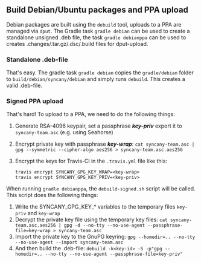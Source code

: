 Build Debian/Ubuntu packages and PPA upload
-------------------------------------------

Debian packages are built using the `debuild` tool, uploads to a PPA are managed via `dput`. The Gradle task `gradle debian` can be used to create a standalone unsigned .deb file, the task `gradle debianppa` can be used to creates .changes/.tar.gz/.dsc/.build files for dput-upload.

### Standalone .deb-file

That's easy. The gradle task `gradle debian` copies the `gradle/debian` folder to `build/debian/syncany/debian` and simply runs `debuild`. This creates a valid .deb-file.

### Signed PPA upload

That's hard! To upload to a PPA, we need to do the following things:

1. Generate RSA-4096 keypair, set a passphrase ***key-priv*** export it to `syncany-team.asc` (e.g. using Seahorse)
2. Encrypt private key with passphrase ***key-wrap***: `cat syncany-team.asc | gpg --symmetric --cipher-algo aes256 > syncany-team.asc.aes256`
3. Encrypt the keys for Travis-CI in the `.travis.yml` file like this:

    ```
    travis encrypt SYNCANY_GPG_KEY_WRAP=<key-wrap>
    travis encrypt SYNCANY_GPG_KEY_PRIV=<key-priv>
    ```

When running `gradle debianppa`, the `debuild-signed.sh` script will be called. This script does the following things:

1. Write the SYNCANY_GPG_KEY_* variables to the temporary files `key-priv` and `key-wrap`
2. Decrypt the private key file using the temporary key files: `cat syncany-team.asc.aes256 | gpg -d --no-tty --no-use-agent --passphrase-file=key-wrap > syncany-team.asc`
3. Import the private key to the GnuPG keyring: `gpg --homedir=.. --no-tty --no-use-agent --import syncany-team.asc`
4. And then build the .deb-file: `debuild -k<key-id> -S -p"gpg --homedir=.. --no-tty --no-use-agent --passphrase-file=key-priv"`

